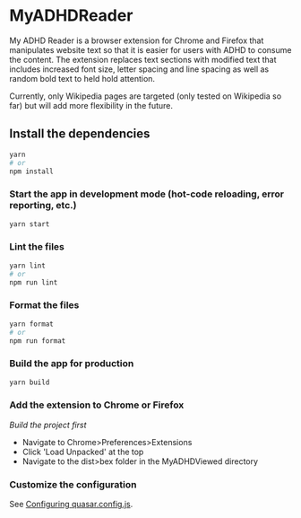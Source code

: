 # MyADHDReader

My ADHD Reader is a browser extension for Chrome and Firefox that manipulates website text so that it is easier for users with ADHD to consume the content. The extension replaces text sections with modified text that includes increased font size, letter spacing and line spacing as well as random bold text to held hold attention.

Currently, only Wikipedia pages are targeted (only tested on Wikipedia so far) but will add more flexibility in the future.

## Install the dependencies

```bash
yarn
# or
npm install
```

### Start the app in development mode (hot-code reloading, error reporting, etc.)

```bash
yarn start
```

### Lint the files

```bash
yarn lint
# or
npm run lint
```

### Format the files

```bash
yarn format
# or
npm run format
```

### Build the app for production

```bash
yarn build
```

### Add the extension to Chrome or Firefox

_Build the project first_

- Navigate to Chrome>Preferences>Extensions
- Click 'Load Unpacked' at the top
- Navigate to the dist>bex folder in the MyADHDViewed directory

### Customize the configuration

See [Configuring quasar.config.js](https://v2.quasar.dev/quasar-cli-vite/quasar-config-js).
